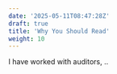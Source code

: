```yaml
---
date: '2025-05-11T08:47:28Z'
draft: true
title: 'Why You Should Read'
weight: 10
---
```


I have worked with auditors, ..